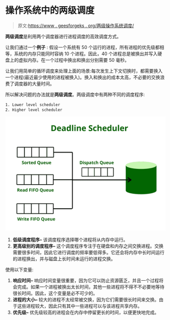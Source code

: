 # 操作系统中的两级调度

> 原文:[https://www . geesforgeks . org/两级操作系统调度/](https://www.geeksforgeeks.org/two-level-scheduling-in-operating-systems/)

**两级调度**是利用两个调度器进行进程调度的高效调度方式。

让我们通过一个**例子** :
假设一个系统有 50 个运行的进程，所有进程的优先级都相等，系统的内存只能同时容纳 10 个进程。因此，40 个进程总是被换出并写入硬盘上的虚拟内存。在一个过程中换出和换出分别需要 50 毫秒。

让我们用简单的循环调度来处理上面的场景:每次发生上下文切换时，都需要换入一个进程(最近最少使用的进程被换入)。换入和换出的成本太高，不必要的交换浪费了调度器的大量时间。

所以解决问题的办法就是**两级调度**。两级调度中有两种不同的调度程序:

```
1. Lower level scheduler
2. Higher level scheduler 
```

![](img/eb39606b19cb8c2f89ce553abe8af580.png)

1.  **低级调度程序–**
    该调度程序选择哪个进程将从内存中运行。
2.  **更高级别的调度程序–**
    这个调度程序专注于在硬盘和内存之间交换进程。交换需要很多时间，因此它进行调度的频率要低得多。它还会将内存中长时间运行的进程换出，并与磁盘上长时间未运行的进程交换。

使用以下变量:

1.  **响应时间–**
    响应时间变量很重要，因为它可以防止资源匮乏，并且一个过程将会完成。如果一个进程被换出太长时间，其他一些进程将不得不不必要地等待很长时间。因此，这个变量是必不可少的。
2.  **进程的大小–**
    较大的进程不太经常被交换，因为它们需要很长时间来交换。由于这些进程较大，因此只有其中一些进程可以与该进程共享内存。
3.  **优先级–**
    优先级较高的进程会在内存中停留更长的时间，以便更快地完成。